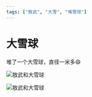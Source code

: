 ```yaml
---
tags: ["敖武", "大雪", "堆雪球"]
---
```


# 大雪球


堆了一个大雪球，直径一米多😄


![敖武和大雪球](https://0.z.wiki/images/20211115/2e459a4752f748349c069c401da7431c.png)


![敖武和大雪球](https://1.z.wiki/images/20211115/a644329c6c714c35af481426615f07d6.png)
